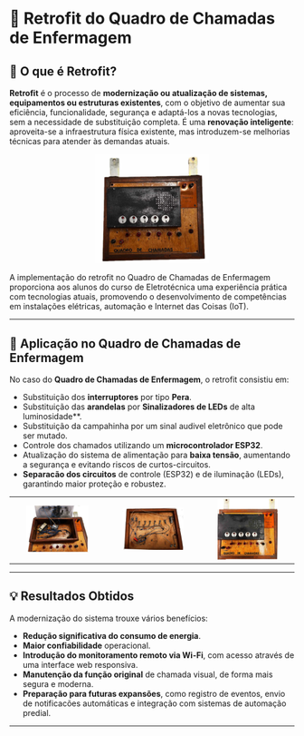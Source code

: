 # 🔧 Retrofit do Quadro de Chamadas de Enfermagem

## 🔬 O que é Retrofit?

**Retrofit** é o processo de **modernização ou atualização de sistemas, equipamentos ou estruturas existentes**, com o objetivo de aumentar sua eficiência, funcionalidade, segurança e adaptá-los a novas tecnologias, sem a necessidade de substituição completa. É uma **renovação inteligente**: aproveita-se a infraestrutura física existente, mas introduzem-se melhorias técnicas para atender às demandas atuais.
<p align="center">
  <img src="https://raw.githubusercontent.com/Epaminondaslage/quadro_de_chamadas/main/img/quadro de chamadas6.jpeg" alt="Painel atual" width="40%">
</p>

A implementação do retrofit no Quadro de Chamadas de Enfermagem proporciona aos alunos do curso de Eletrotécnica uma experiência prática com tecnologias atuais, promovendo o desenvolvimento de competências em instalações elétricas, automação e Internet das Coisas (IoT).

---

## 🔧 Aplicação no Quadro de Chamadas de Enfermagem

No caso do **Quadro de Chamadas de Enfermagem**, o retrofit consistiu em:

- Substituição dos **interruptores** por tipo  **Pera**.
- Substituição das **arandelas** por **Sinalizadores de LEDs** de alta luminosidade**.
- Substituição da campahinha por um sinal audivel eletrônico que pode ser mutado.
- Controle dos chamados utilizando um **microcontrolador ESP32**.
- Atualização do sistema de alimentação para **baixa tensão**, aumentando a segurança e evitando riscos de curtos-circuitos.
- **Separacão dos circuitos** de controle (ESP32) e de iluminação (LEDs), garantindo maior proteção e robustez.
<table>
  <tr>
    <td align="center">
      <img src="https://raw.githubusercontent.com/Epaminondaslage/quadro_de_chamadas/main/img/quadro%20de%20chamadas2.jpeg" alt="Detalhe 1" width="70%">
    </td>
    <td align="center">
      <img src="https://raw.githubusercontent.com/Epaminondaslage/quadro_de_chamadas/main/img/quadro%20de%20chamadas3.jpeg" alt="Detalhe 2" width="70%">
    </td>
    <td align="center">
      <img src="https://raw.githubusercontent.com/Epaminondaslage/quadro_de_chamadas/main/img/quadro%20de%20chamadas4.jpeg" alt="Detalhe 3" width="70%">
    </td>
  </tr>
</table>
  

---

## 💡 Resultados Obtidos

A modernização do sistema trouxe vários benefícios:

- **Redução significativa do consumo de energia**.
- **Maior confiabilidade** operacional.
- **Introdução do monitoramento remoto via Wi-Fi**, com acesso através de uma interface web responsiva.
- **Manutenção da função original** de chamada visual, de forma mais segura e moderna.
- **Preparação para futuras expansões**, como registro de eventos, envio de notificacões automáticas e integração com sistemas de automação predial.

---
